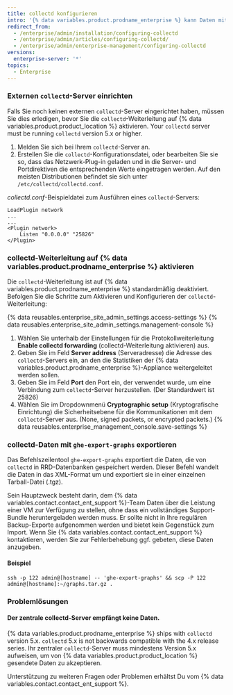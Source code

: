 ```yaml
---
title: collectd konfigurieren
intro: '{% data variables.product.prodname_enterprise %} kann Daten mit „collectd“ erfassen und an einen externen „collectd“-Server senden. Neben anderen Kennzahlen erfassen wir einen Standarddatensatz wie CPU-Auslastung, Arbeitsspeicher- und Festplattennutzung, Traffic und Fehler der Netzwerkschnittstelle sowie die Gesamtauslastung der VM.'
redirect_from:
  - /enterprise/admin/installation/configuring-collectd
  - /enterprise/admin/articles/configuring-collectd/
  - /enterprise/admin/enterprise-management/configuring-collectd
versions:
  enterprise-server: '*'
topics:
  - Enterprise
---
```


### Externen `collectd`-Server einrichten

Falls Sie noch keinen externen `collectd`-Server eingerichtet haben, müssen Sie dies erledigen, bevor Sie die `collectd`-Weiterleitung auf {% data variables.product.product_location %} aktivieren. Your `collectd` server must be running `collectd` version 5.x or higher.

1. Melden Sie sich bei Ihrem `collectd`-Server an.
2. Erstellen Sie die `collectd`-Konfigurationsdatei, oder bearbeiten Sie sie so, dass das Netzwerk-Plug-in geladen und in die Server- und Portdirektiven die entsprechenden Werte eingetragen werden. Auf den meisten Distributionen befindet sie sich unter `/etc/collectd/collectd.conf`.

*collectd.conf*-Beispieldatei zum Ausführen eines `collectd`-Servers:

    LoadPlugin network
    ...
    ...
    <Plugin network>
        Listen "0.0.0.0" "25826"
    </Plugin>

### collectd-Weiterleitung auf {% data variables.product.prodname_enterprise %} aktivieren

Die `collectd`-Weiterleitung ist auf {% data variables.product.prodname_enterprise %} standardmäßig deaktiviert. Befolgen Sie die Schritte zum Aktivieren und Konfigurieren der `collectd`-Weiterleitung:

{% data reusables.enterprise_site_admin_settings.access-settings %}
{% data reusables.enterprise_site_admin_settings.management-console %}
1. Wählen Sie unterhalb der Einstellungen für die Protokollweiterleitung **Enable collectd forwarding** (collectd-Weiterleitung aktivieren) aus.
1. Geben Sie im Feld **Server address** (Serveradresse) die Adresse des `collectd`-Servers ein, an den die Statistiken der {% data variables.product.prodname_enterprise %}-Appliance weitergeleitet werden sollen.
1. Geben Sie im Feld **Port** den Port ein, der verwendet wurde, um eine Verbindung zum `collectd`-Server herzustellen. (Der Standardwert ist 25826)
1. Wählen Sie im Dropdownmenü **Cryptographic setup** (Kryptografische Einrichtung) die Sicherheitsebene für die Kommunikationen mit dem `collectd`-Server aus. (None, signed packets, or encrypted packets.)
{% data reusables.enterprise_management_console.save-settings %}

### collectd-Daten mit `ghe-export-graphs` exportieren

Das Befehlszeilentool `ghe-export-graphs` exportiert die Daten, die von `collectd` in RRD-Datenbanken gespeichert werden. Dieser Befehl wandelt die Daten in das XML-Format um und exportiert sie in einer einzelnen Tarball-Datei (.tgz).

Sein Hauptzweck besteht darin, dem {% data variables.contact.contact_ent_support %}-Team Daten über die Leistung einer VM zur Verfügung zu stellen, ohne dass ein vollständiges Support-Bundle heruntergeladen werden muss. Er sollte nicht in Ihre regulären Backup-Exporte aufgenommen werden und bietet kein Gegenstück zum Import. Wenn Sie {% data variables.contact.contact_ent_support %} kontaktieren, werden Sie zur Fehlerbehebung ggf. gebeten, diese Daten anzugeben.

#### Beispiel

```shell
ssh -p 122 admin@[hostname] -- 'ghe-export-graphs' && scp -P 122 admin@[hostname]:~/graphs.tar.gz .
```

### Problemlösungen

#### Der zentrale collectd-Server empfängt keine Daten.

{% data variables.product.prodname_enterprise %} ships with `collectd` version 5.x. `collectd` 5.x is not backwards compatible with the 4.x release series. Ihr zentraler `collectd`-Server muss mindestens Version 5.x aufweisen, um von {% data variables.product.product_location %} gesendete Daten zu akzeptieren.

Unterstützung zu weiteren Fragen oder Problemen erhältst Du vom {% data variables.contact.contact_ent_support %}.
